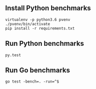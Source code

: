 
## Install Python benchmarks
```
virtualenv -p python3.6 pvenv
./pvenv/bin/activate
pip install -r requirements.txt
```

## Run Python benchmarks
```
py.test
```

## Run Go benchmarks
```
go test -bench=. -run=^$
```